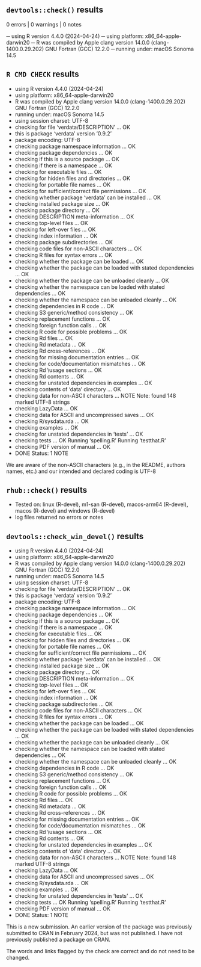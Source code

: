 ## `devtools::check()` results

0 errors  | 0 warnings  | 0 notes

─  using R version 4.4.0 (2024-04-24)
─  using platform: x86_64-apple-darwin20
─  R was compiled by
       Apple clang version 14.0.0 (clang-1400.0.29.202)
       GNU Fortran (GCC) 12.2.0
─  running under: macOS Sonoma 14.5

## `R CMD CHECK` results
* using R version 4.4.0 (2024-04-24)
* using platform: x86_64-apple-darwin20
* R was compiled by
    Apple clang version 14.0.0 (clang-1400.0.29.202)
    GNU Fortran (GCC) 12.2.0
* running under: macOS Sonoma 14.5
* using session charset: UTF-8
* checking for file ‘verdata/DESCRIPTION’ ... OK
* this is package ‘verdata’ version ‘0.9.2’
* package encoding: UTF-8
* checking package namespace information ... OK
* checking package dependencies ... OK
* checking if this is a source package ... OK
* checking if there is a namespace ... OK
* checking for executable files ... OK
* checking for hidden files and directories ... OK
* checking for portable file names ... OK
* checking for sufficient/correct file permissions ... OK
* checking whether package ‘verdata’ can be installed ... OK
* checking installed package size ... OK
* checking package directory ... OK
* checking DESCRIPTION meta-information ... OK
* checking top-level files ... OK
* checking for left-over files ... OK
* checking index information ... OK
* checking package subdirectories ... OK
* checking code files for non-ASCII characters ... OK
* checking R files for syntax errors ... OK
* checking whether the package can be loaded ... OK
* checking whether the package can be loaded with stated dependencies ... OK
* checking whether the package can be unloaded cleanly ... OK
* checking whether the namespace can be loaded with stated dependencies ... OK
* checking whether the namespace can be unloaded cleanly ... OK
* checking dependencies in R code ... OK
* checking S3 generic/method consistency ... OK
* checking replacement functions ... OK
* checking foreign function calls ... OK
* checking R code for possible problems ... OK
* checking Rd files ... OK
* checking Rd metadata ... OK
* checking Rd cross-references ... OK
* checking for missing documentation entries ... OK
* checking for code/documentation mismatches ... OK
* checking Rd \usage sections ... OK
* checking Rd contents ... OK
* checking for unstated dependencies in examples ... OK
* checking contents of ‘data’ directory ... OK
* checking data for non-ASCII characters ... NOTE
  Note: found 148 marked UTF-8 strings
* checking LazyData ... OK
* checking data for ASCII and uncompressed saves ... OK
* checking R/sysdata.rda ... OK
* checking examples ... OK
* checking for unstated dependencies in ‘tests’ ... OK
* checking tests ... OK
  Running ‘spelling.R’
  Running ‘testthat.R’
* checking PDF version of manual ... OK
* DONE
Status: 1 NOTE

We are aware of the non-ASCII characters (e.g., in the README, authors names, etc.)
and our intended and declared coding is UTF-8

## `rhub::check()` results

- Tested on: linux (R-devel), m1-san (R-devel), macos-arm64 (R-devel), macos (R-devel) and windows (R-devel)
- log files returned no errors or notes

## `devtools::check_win_devel()` results
* using R version 4.4.0 (2024-04-24)
* using platform: x86_64-apple-darwin20
* R was compiled by
    Apple clang version 14.0.0 (clang-1400.0.29.202)
    GNU Fortran (GCC) 12.2.0
* running under: macOS Sonoma 14.5
* using session charset: UTF-8
* checking for file ‘verdata/DESCRIPTION’ ... OK
* this is package ‘verdata’ version ‘0.9.2’
* package encoding: UTF-8
* checking package namespace information ... OK
* checking package dependencies ... OK
* checking if this is a source package ... OK
* checking if there is a namespace ... OK
* checking for executable files ... OK
* checking for hidden files and directories ... OK
* checking for portable file names ... OK
* checking for sufficient/correct file permissions ... OK
* checking whether package ‘verdata’ can be installed ... OK
* checking installed package size ... OK
* checking package directory ... OK
* checking DESCRIPTION meta-information ... OK
* checking top-level files ... OK
* checking for left-over files ... OK
* checking index information ... OK
* checking package subdirectories ... OK
* checking code files for non-ASCII characters ... OK
* checking R files for syntax errors ... OK
* checking whether the package can be loaded ... OK
* checking whether the package can be loaded with stated dependencies ... OK
* checking whether the package can be unloaded cleanly ... OK
* checking whether the namespace can be loaded with stated dependencies ... OK
* checking whether the namespace can be unloaded cleanly ... OK
* checking dependencies in R code ... OK
* checking S3 generic/method consistency ... OK
* checking replacement functions ... OK
* checking foreign function calls ... OK
* checking R code for possible problems ... OK
* checking Rd files ... OK
* checking Rd metadata ... OK
* checking Rd cross-references ... OK
* checking for missing documentation entries ... OK
* checking for code/documentation mismatches ... OK
* checking Rd \usage sections ... OK
* checking Rd contents ... OK
* checking for unstated dependencies in examples ... OK
* checking contents of ‘data’ directory ... OK
* checking data for non-ASCII characters ... NOTE
  Note: found 148 marked UTF-8 strings
* checking LazyData ... OK
* checking data for ASCII and uncompressed saves ... OK
* checking R/sysdata.rda ... OK
* checking examples ... OK
* checking for unstated dependencies in ‘tests’ ... OK
* checking tests ... OK
  Running ‘spelling.R’
  Running ‘testthat.R’
* checking PDF version of manual ... OK
* DONE
Status: 1 NOTE

This is a new submission. An earlier version of the package was previously 
submitted to CRAN in February 2024, but was not published. I have not previously
published a package on CRAN.

The words and links flagged by the check are correct and do not need to be
changed.

<!-- done. -->
